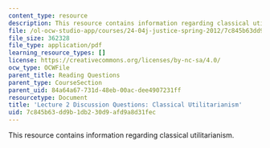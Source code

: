 ```yaml
---
content_type: resource
description: This resource contains information regarding classical utilitarianism.
file: /ol-ocw-studio-app/courses/24-04j-justice-spring-2012/7c845b63dd9b1db230d9afd9a8d31fec_MIT24_04JS12_disc02.pdf
file_size: 362328
file_type: application/pdf
learning_resource_types: []
license: https://creativecommons.org/licenses/by-nc-sa/4.0/
ocw_type: OCWFile
parent_title: Reading Questions
parent_type: CourseSection
parent_uid: 84a64a67-731d-48eb-00ac-dee4907231ff
resourcetype: Document
title: 'Lecture 2 Discussion Questions: Classical Utilitarianism'
uid: 7c845b63-dd9b-1db2-30d9-afd9a8d31fec
---
```

This resource contains information regarding classical utilitarianism.